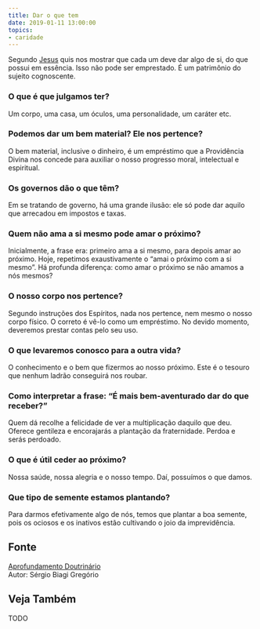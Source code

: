 ```yaml
---
title: Dar o que tem
date: 2019-01-11 13:00:00
topics: 
- caridade
---
```


Segundo [Jesus](/sobre/jesus) quis nos mostrar que cada um deve dar algo de si,
do que possui em essência. Isso não pode ser emprestado. É um patrimônio do
sujeito cognoscente.

### O que é que julgamos ter?
Um corpo, uma casa, um óculos, uma personalidade, um caráter etc.

### Podemos dar um bem material? Ele nos pertence?
O bem material, inclusive o dinheiro, é um empréstimo que a Providência
Divina nos concede para auxiliar o nosso progresso moral, intelectual e
espiritual.

### Os governos dão o que têm?
Em se tratando de governo, há uma grande ilusão: ele só pode dar aquilo
que arrecadou em impostos e taxas.

### Quem não ama a si mesmo pode amar o próximo?
Inicialmente, a frase era: primeiro ama a si mesmo, para depois amar ao
próximo. Hoje, repetimos exaustivamente o “amai o próximo com a si
mesmo”. Há profunda diferença: como amar o próximo se não amamos a nós
mesmos?

### O nosso corpo nos pertence?
Segundo instruções dos Espíritos, nada nos pertence, nem mesmo o nosso
corpo físico. O correto é vê-lo como um empréstimo. No devido momento,
deveremos prestar contas pelo seu uso.

### O que levaremos conosco para a outra vida?
O conhecimento e o bem que fizermos ao nosso próximo. Este é o tesouro
que nenhum ladrão conseguirá nos roubar.

### Como interpretar a frase: “É mais bem-aventurado dar do que receber?”

Quem dá recolhe a felicidade de ver a multiplicação daquilo que deu.
Oferece gentileza e encorajarás a plantação da fraternidade. Perdoa e
serás perdoado.

### O que é útil ceder ao próximo?
Nossa saúde, nossa alegria e o nosso tempo. Daí, possuímos o que damos.

### Que tipo de semente estamos plantando?
Para darmos efetivamente algo de nós, temos que plantar a boa semente,
pois os ociosos e os inativos estão cultivando o joio da imprevidência.

## Fonte
[Aprofundamento Doutrinário](https://sites.google.com/view/aprofundamentodoutrinario/dar-o-que-tem)  
Autor: Sérgio Biagi Gregório



## Veja Também
TODO



